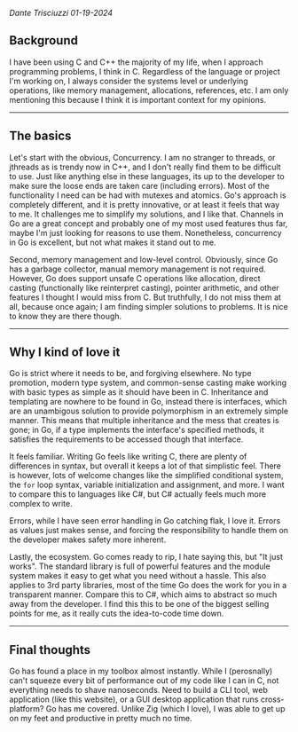 *Dante Trisciuzzi 01-19-2024*


## Background

I have been using C and C++ the majority of my life, when I approach programming problems, I think in C. Regardless of the language or project I'm working on, I always consider the systems level or underlying operations, like memory management, allocations, references, etc. I am only mentioning this because I think it is important context for my opinions.

---

## The basics

Let's start with the obvious, Concurrency. I am no stranger to threads, or jthreads as is trendy now in C++, and I don't really find them to be difficult to use. Just like anything else in these languages, its up to the developer to make sure the loose ends are taken care (including errors). Most of the functionality I need can be had with mutexes and atomics. Go's approach is completely different, and it is pretty innovative, or at least it feels that way to me. It challenges me to simplify my solutions, and I like that. Channels in Go are a great concept and probably one of my most used features thus far, maybe I'm just looking for reasons to use them. Nonetheless, concurrency in Go is excellent, but not what makes it stand out to me.

Second, memory management and low-level control. Obviously, since Go has a garbage collector, manual memory management is not required. However, Go does support unsafe C operations like allocation, direct casting (functionally like reinterpret casting), pointer arithmetic, and other features I thought I would miss from C. But truthfully, I do not miss them at all, because once again; I am finding simpler solutions to problems. It is nice to know they are there though.

---

## Why I kind of love it

Go is strict where it needs to be, and forgiving elsewhere. No type promotion, modern type system, and common-sense casting make working with basic types as simple as it should have been in C. Inheritance and templating are nowhere to be found in Go, instead there is interfaces, which are an unambigous solution to provide polymorphism in an extremely simple manner. This means that multiple inheritance and the mess that creates is gone; in Go, if a type implements the interface's specified methods, it satisfies the requirements to be accessed though that interface.

It feels familiar. Writing Go feels like writing C, there are plenty of differences in syntax, but overall it keeps a lot of that simplistic feel. There is however, lots of welcome changes like the simplified conditional system, the `for` loop syntax, variable initialization and assignment, and more. I want to compare this to languages like C#, but C# actually feels much more complex to write.

Errors, while I have seen error handling in Go catching flak, I love it. Errors as values just makes sense, and forcing the responsibility to handle them on the developer makes safety more inherent. 

Lastly, the ecosystem. Go comes ready to rip, I hate saying this, but "It just works". The standard library is full of powerful features and the module system makes it easy to get what you need without a hassle. This also applies to 3rd party libraries, most of the time Go does the work for you in a transparent manner. Compare this to C#, which aims to abstract so much away from the developer. I find this this to be one of the biggest selling points for me, as it really cuts the idea-to-code time down.

---

## Final thoughts

Go has found a place in my toolbox almost instantly. While I (perosnally) can't squeeze every bit of performance out of my code like I can in C, not everything needs to shave nanoseconds. Need to build a CLI tool, web application (like this website), or a GUI desktop application that runs cross-platform? Go has me covered. Unlike Zig (which I love), I was able to get up on my feet and productive in pretty much no time.
